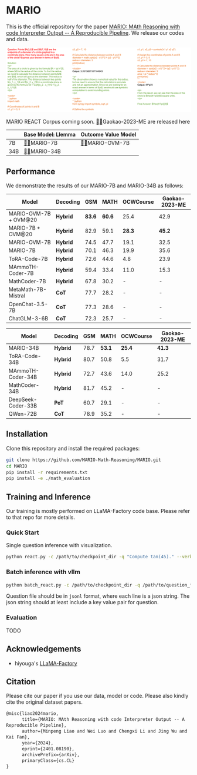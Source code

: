 # MARIO

This is the official repository for the paper [MARIO: MAth Reasoning with code Interpreter Output -- A Reproducible Pipeline](http://arxiv.org/abs/2401.08190). We release our codes and data.

![](https://github.com/MARIO-Math-Reasoning/MARIO/blob/main/imgs/example.png)

MARIO REACT Corpus coming soon.
[🤗](https://huggingface.co/datasets/MARIO-Math-Reasoning/Gaokao2023-Math-En)[🤖](https://www.modelscope.cn/datasets/iic/)Gaokao-2023-ME are released here


|     	| Base Model: Llemma                                           	| Outcome Value Model                                                    	| 
|-----	|---------------------------------------------------------------	|---------------------------------------------------------------------------	|
| 7B  	|[🤗](https://huggingface.co/MARIO-Math-Reasoning/MARIO-7B-v1)[🤖](https://www.modelscope.cn/models/iic/MARIO-7B-v1)MARIO-7B| [🤗](https://huggingface.co/MARIO/MARIO-OVM-7B)[🤖](https://www.modelscope.cn/models/iic/MARIO-OVM-7B-v1)MARIO-OVM-7B|
| 34B 	|[🤗](https://huggingface.co/MARIO-Math-Reasoning/MARIO-34B-v0)[🤖](https://www.modelscope.cn/models/iic/MARIO-34B-v0)MARIO-34B||


## Performance

We demonstrate the results of our MARIO-7B and MARIO-34B as follows:

| **Model**             	| **Decoding** 	| **GSM**  	| **MATH** 	| **OCWCourse** | **Gaokao-2023-ME** | 
|---------------------------|---------------|-----------|-----------|-----------|-----------|
| MARIO-OVM-7B + OVM@20	| **Hybrid**   	| **83.6** | **60.6**    | 25.4 |	42.9 |
| MARIO-7B + OVM@20  	| **Hybrid**   	| 82.9  	| 59.1  | **28.3**   	| **45.2** 	|
| MARIO-OVM-7B       	| **Hybrid**   	| 74.5  	| 47.7 	    | 19.1   	|32.5   	|
| MARIO-7B             	| **Hybrid**   	| 70.1  	| 46.3 	    | 19.9  	|35.6   	|
| ToRA-Code-7B  	    | **Hybrid**   	| 72.6  	| 44.6  	| 4.8  	| 23.9	|
| MAmmoTH-Coder-7B  	    | **Hybrid**   	| 59.4  	| 33.4  	| 11.0  	| 15.3	|
| MathCoder-7B  	    | **Hybrid**   	| 67.8  	| 30.2 	| -  	|-   	|
| MetaMath-7B-Mistral       | **CoT**   	| 77.7  	| 28.2 	    | -      |-   	|
| OpenChat-3.5-7B           | **CoT**   	| 77.3 	    | 28.6 	    | -      |-   	|
| ChatGLM-3-6B              | **CoT**       | 72.3      | 25.7      | -  | - |

| **Model**             	| **Decoding** 	| **GSM**  	| **MATH** 	| **OCWCourse** | **Gaokao-2023-ME** | 
|---------------------------|---------------|-----------|-----------|-----------|-----------|
| MARIO-34B             	| **Hybrid**   	| 78.7  	| **53.1** 	    | **25.4**   	|**41.3**   	|
| ToRA-Code-34B  	    | **Hybrid**   	| 80.7  	| 50.8  	| 5.5  	|31.7	|
| MAmmoTH-Coder-34B  	    | **Hybrid**   	| 72.7  	| 43.6  	| 14.0  |25.2 	|
| MathCoder-34B  	    | **Hybrid**   	| 81.7  	| 45.2  	| -	| -	|
| DeepSeek-Coder-33B        | **PoT**   	| 60.7   	| 29.1 	    | -     |-	|
| QWen-72B                  | **CoT**       | 78.9      | 35.2      | -         |-   	|

## **Installation**

Clone this repository and install the required packages:

```bash
git clone https://github.com/MARIO-Math-Reasoning/MARIO.git
cd MARIO
pip install -r requirements.txt
pip install -e ./math_evaluation
```

## **Training and Inference**

Our training is mostly performed on LLaMA-Factory code base. Please refer to that repo for more details.

### **Quick Start**
Single question inference with visualization.

```bash
python react.py -c /path/to/checkpoint_dir -q "Compute tan(45)." --verbose
```

### **Batch inference with vllm**

```bash
python batch_react.py -c /path/to/checkpoint_dir -q /path/to/question_file
```

Question file should be in `jsonl` format, where each line is a json string. The json string should at least include a key value pair for question.

### **Evaluation**

TODO

## Acknowledgements
- hiyouga's [LLaMA-Factory](https://github.com/hiyouga/LLaMA-Factory/)

## **Citation**

Please cite our paper if you use our data, model or code. Please also kindly cite the original dataset papers. 

```
@misc{liao2024mario,
      title={MARIO: MAth Reasoning with code Interpreter Output -- A Reproducible Pipeline}, 
      author={Minpeng Liao and Wei Luo and Chengxi Li and Jing Wu and Kai Fan},
      year={2024},
      eprint={2401.08190},
      archivePrefix={arXiv},
      primaryClass={cs.CL}
}
```
